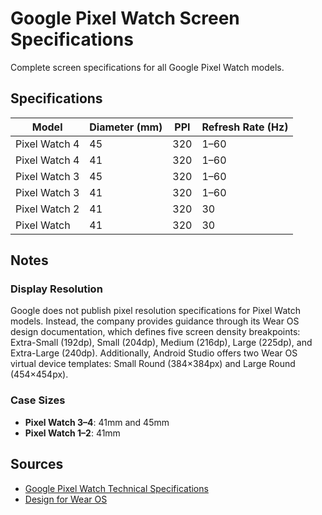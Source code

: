 # Google Pixel Watch Screen Specifications

Complete screen specifications for all Google Pixel Watch models.

## Specifications

| Model | Diameter (mm) | PPI | Refresh Rate (Hz) |
|-------|---------------|-----|-------------------|
| Pixel Watch 4 | 45 | 320 | 1–60 |
| Pixel Watch 4 | 41 | 320 | 1–60 |
| Pixel Watch 3 | 45 | 320 | 1–60 |
| Pixel Watch 3 | 41 | 320 | 1–60 |
| Pixel Watch 2 | 41 | 320 | 30 |
| Pixel Watch | 41 | 320 | 30 |

## Notes

### Display Resolution
Google does not publish pixel resolution specifications for Pixel Watch models. Instead, the company provides guidance through its Wear OS design documentation, which defines five screen density breakpoints: Extra-Small (192dp), Small (204dp), Medium (216dp), Large (225dp), and Extra-Large (240dp). Additionally, Android Studio offers two Wear OS virtual device templates: Small Round (384×384px) and Large Round (454×454px).

### Case Sizes
- **Pixel Watch 3–4**: 41mm and 45mm
- **Pixel Watch 1–2**: 41mm

## Sources
- [Google Pixel Watch Technical Specifications](https://support.google.com/googlepixelwatch/answer/12651869)
- [Design for Wear OS](https://developer.android.com/design/ui/wear)
